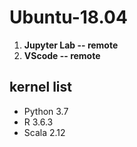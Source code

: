 # Ubuntu-18.04

1. **Jupyter Lab -- remote**
2. **VScode -- remote**

## **kernel list**
  
* Python 3.7
* R 3.6.3
* Scala 2.12
